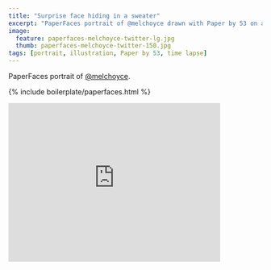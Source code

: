 ```yaml
---
title: "Surprise face hiding in a sweater"
excerpt: "PaperFaces portrait of @melchoyce drawn with Paper by 53 on an iPad."
image: 
  feature: paperfaces-melchoyce-twitter-lg.jpg
  thumb: paperfaces-melchoyce-twitter-150.jpg
tags: [portrait, illustration, Paper by 53, time lapse]
---
```


PaperFaces portrait of [@melchoyce](http://twitter.com/melchoyce).

{% include boilerplate/paperfaces.html %}

<iframe width="420" height="315" src="http://www.youtube.com/embed/8znOwv0XxcI" frameborder="0"> </iframe>
